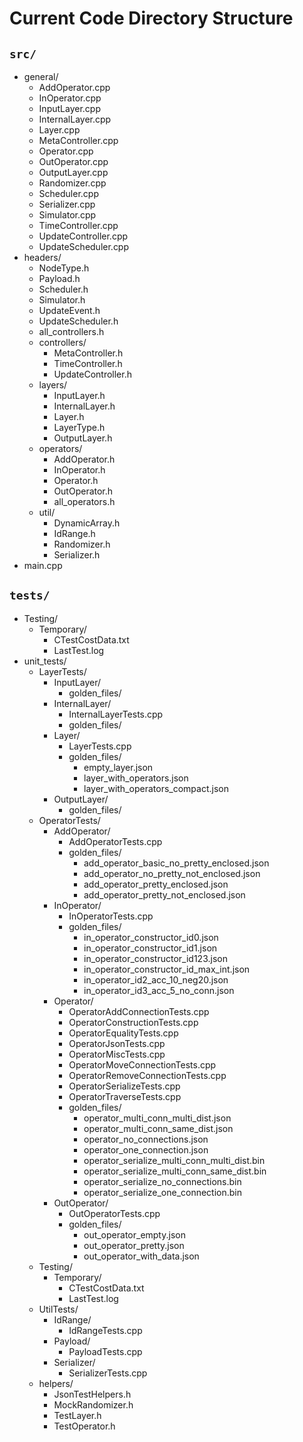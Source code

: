# Current Code Directory Structure

## `src/`
- general/
  - AddOperator.cpp
  - InOperator.cpp
  - InputLayer.cpp
  - InternalLayer.cpp
  - Layer.cpp
  - MetaController.cpp
  - Operator.cpp
  - OutOperator.cpp
  - OutputLayer.cpp
  - Randomizer.cpp
  - Scheduler.cpp
  - Serializer.cpp
  - Simulator.cpp
  - TimeController.cpp
  - UpdateController.cpp
  - UpdateScheduler.cpp
- headers/
  - NodeType.h
  - Payload.h
  - Scheduler.h
  - Simulator.h
  - UpdateEvent.h
  - UpdateScheduler.h
  - all_controllers.h
  - controllers/
    - MetaController.h
    - TimeController.h
    - UpdateController.h
  - layers/
    - InputLayer.h
    - InternalLayer.h
    - Layer.h
    - LayerType.h
    - OutputLayer.h
  - operators/
    - AddOperator.h
    - InOperator.h
    - Operator.h
    - OutOperator.h
    - all_operators.h
  - util/
    - DynamicArray.h
    - IdRange.h
    - Randomizer.h
    - Serializer.h
- main.cpp

## `tests/`
- Testing/
  - Temporary/
    - CTestCostData.txt
    - LastTest.log
- unit_tests/
  - LayerTests/
    - InputLayer/
      - golden_files/
    - InternalLayer/
      - InternalLayerTests.cpp
      - golden_files/
    - Layer/
      - LayerTests.cpp
      - golden_files/
        - empty_layer.json
        - layer_with_operators.json
        - layer_with_operators_compact.json
    - OutputLayer/
      - golden_files/
  - OperatorTests/
    - AddOperator/
      - AddOperatorTests.cpp
      - golden_files/
        - add_operator_basic_no_pretty_enclosed.json
        - add_operator_no_pretty_not_enclosed.json
        - add_operator_pretty_enclosed.json
        - add_operator_pretty_not_enclosed.json
    - InOperator/
      - InOperatorTests.cpp
      - golden_files/
        - in_operator_constructor_id0.json
        - in_operator_constructor_id1.json
        - in_operator_constructor_id123.json
        - in_operator_constructor_id_max_int.json
        - in_operator_id2_acc_10_neg20.json
        - in_operator_id3_acc_5_no_conn.json
    - Operator/
      - OperatorAddConnectionTests.cpp
      - OperatorConstructionTests.cpp
      - OperatorEqualityTests.cpp
      - OperatorJsonTests.cpp
      - OperatorMiscTests.cpp
      - OperatorMoveConnectionTests.cpp
      - OperatorRemoveConnectionTests.cpp
      - OperatorSerializeTests.cpp
      - OperatorTraverseTests.cpp
      - golden_files/
        - operator_multi_conn_multi_dist.json
        - operator_multi_conn_same_dist.json
        - operator_no_connections.json
        - operator_one_connection.json
        - operator_serialize_multi_conn_multi_dist.bin
        - operator_serialize_multi_conn_same_dist.bin
        - operator_serialize_no_connections.bin
        - operator_serialize_one_connection.bin
    - OutOperator/
      - OutOperatorTests.cpp
      - golden_files/
        - out_operator_empty.json
        - out_operator_pretty.json
        - out_operator_with_data.json
  - Testing/
    - Temporary/
      - CTestCostData.txt
      - LastTest.log
  - UtilTests/
    - IdRange/
      - IdRangeTests.cpp
    - Payload/
      - PayloadTests.cpp
    - Serializer/
      - SerializerTests.cpp
  - helpers/
    - JsonTestHelpers.h
    - MockRandomizer.h
    - TestLayer.h
    - TestOperator.h
